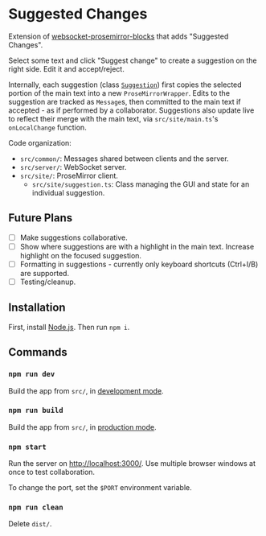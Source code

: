 # Suggested Changes

Extension of [websocket-prosemirror-blocks](../websocket-prosemirror-blocks/) that adds "Suggested Changes".

Select some text and click "Suggest change" to create a suggestion on the right side. Edit it and accept/reject.

Internally, each suggestion (class [`Suggestion`](./src/site/suggestion.ts)) first copies the selected portion of the main text into a new `ProseMirrorWrapper`. Edits to the suggestion are tracked as `Message`s, then committed to the main text if accepted - as if performed by a collaborator. Suggestions also update live to reflect their merge with the main text, via `src/site/main.ts`'s `onLocalChange` function.

Code organization:

- `src/common/`: Messages shared between clients and the server.
- `src/server/`: WebSocket server.
- `src/site/`: ProseMirror client.
  - `src/site/suggestion.ts`: Class managing the GUI and state for an individual suggestion.

## Future Plans

<!-- TODO -->

- [ ] Make suggestions collaborative.
- [ ] Show where suggestions are with a highlight in the main text. Increase highlight on the focused suggestion.
- [ ] Formatting in suggestions - currently only keyboard shortcuts (Ctrl+I/B) are supported.
- [ ] Testing/cleanup.

## Installation

First, install [Node.js](https://nodejs.org/). Then run `npm i`.

## Commands

### `npm run dev`

Build the app from `src/`, in [development mode](https://webpack.js.org/guides/development/).

### `npm run build`

Build the app from `src/`, in [production mode](https://webpack.js.org/guides/production/).

### `npm start`

Run the server on [http://localhost:3000/](http://localhost:3000/). Use multiple browser windows at once to test collaboration.

To change the port, set the `$PORT` environment variable.

### `npm run clean`

Delete `dist/`.

